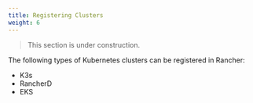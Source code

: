 ```yaml
---
title: Registering Clusters
weight: 6
---
```


> This section is under construction.

The following types of Kubernetes clusters can be registered in Rancher:

- K3s
- RancherD
- EKS